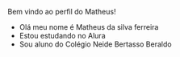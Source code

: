  Bem vindo ao perfil do Matheus!
- Olá meu nome é Matheus da silva ferreira
- Estou estudando no Alura
- Sou aluno do Colégio Neide Bertasso Beraldo
